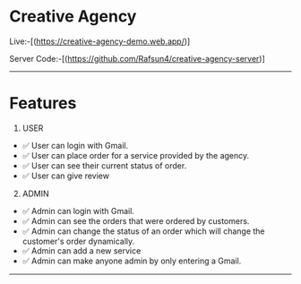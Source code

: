 # Creative Agency 

Live:-[(https://creative-agency-demo.web.app/)]

Server Code:-[(https://github.com/Rafsun4/creative-agency-server)]

___

# Features
1. USER
 - ✅ User can login with Gmail.
 - ✅ User can place order for a service provided by the agency.
 - ✅ User can see their current status of order.
 - ✅ User can give review 
 
 2. ADMIN
  - ✅  Admin can login with Gmail.
  - ✅ Admin can see the orders that were ordered by customers.
  - ✅ Admin can change the status of an order which will change the customer's order dynamically. 
  - ✅ Admin can add a new service 
  - ✅ Admin can make anyone admin by only entering a Gmail.

___
